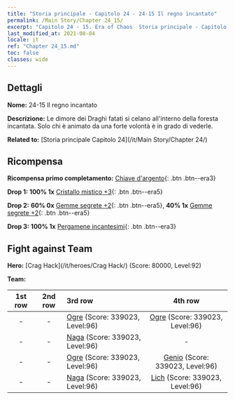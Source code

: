 ```yaml
---
title: "Storia principale - Capitolo 24 - 24-15 Il regno incantato"
permalink: /Main Story/Chapter 24_15/
excerpt: "Capitolo 24 - 15. Era of Chaos  Storia principale - Capitolo 24_15. 24-15 Il regno incantato"
last_modified_at: 2021-08-04
locale: it
ref: "Chapter 24_15.md"
toc: false
classes: wide
---
```


## Dettagli

 **Nome:** 24-15 Il regno incantato

 **Descrizione:** Le dimore dei Draghi fatati si celano all'interno della foresta incantata. Solo chi è animato da una forte volontà è in grado di vederle.

 **Related to:** [Storia principale Capitolo 24](/it/Main Story/Chapter 24/)

## Ricompensa

 **Ricompensa primo completamento:** [Chiave d'argento](/ItemsIT/con_693/){: .btn .btn--era3}

 **Drop 1:** **100% 1x** [Cristallo mistico +3](/ItemsIT/mat_87/){: .btn .btn--era5}

 **Drop 2:** **60% 0x** [Gemme segrete +2](/ItemsIT/mat_79/){: .btn .btn--era5}, **40% 1x** [Gemme segrete +2](/ItemsIT/mat_79/){: .btn .btn--era5}

 **Drop 3:** **100% 1x** [Pergamene incantesimi](/ItemsIT/con_694/){: .btn .btn--era3}


## Fight against Team
 **Hero:** [Crag Hack](/it/heroes/Crag Hack/) (Score: 80000, Level:92)

 **Team:**


  | 1st row | 2nd row | 3rd row | 4th row |
  |:----:|:----:|:----|:----:|
  | - | - | [Ogre](/it/units/Ogre/) (Score: 339023, Level:96)  | [Ogre](/it/units/Ogre/) (Score: 339023, Level:96)  |
  | - | - | [Naga](/it/units/Naga/) (Score: 339023, Level:96)  | - |
  | - | - | [Ogre](/it/units/Ogre/) (Score: 339023, Level:96)  | [Genio](/it/units/Genie/) (Score: 339023, Level:96)  |
  | - | - | [Naga](/it/units/Naga/) (Score: 339023, Level:96)  | [Lich](/it/units/Lich/) (Score: 339023, Level:96)  |


